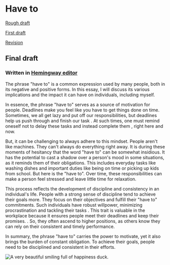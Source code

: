 # Have to 

[Rough draft](rough-draft.md)

[First draft](first-draft.md)

[Revision](revision.md)

## Final draft
### Written in [Hemingway editor](https://hemingwayapp.com/)

The phrase "have to" is a common expression used by many people, both in its negative and positive forms. In this essay, I will discuss its various implications and the impact it can have on individuals, including myself.  


In essence, the phrase "have to" serves as a source of motivation for people. Deadlines make you feel like you have to get things done on time. Sometimes, we all get lazy and put off our responsibilities, but deadlines help us push through and finish our task . At such times, one must remind oneself not to delay these tasks and instead complete them , right here and now.  


But, it can be challenging to always adhere to this mindset. People aren't like machines. They can't always do everything right away. It is during these moments of hesitancy that the word "have to" can be somewhat insidious. It has the potential to cast a shadow over a person's mood in some situations, as it reminds them of their obligations. This includes everyday tasks like washing dishes and important duties like being on time or picking up kids from school. But here is the "have to". Over time, these responsibilities can make a person feel stressed and leave little time for relaxation.  

 
This process reflects the development of discipline and consistency in an individual's life. People with a strong sense of discipline tend to achieve their goals more. They focus on their objectives and fulfill their "have to" commitments. Such individuals have robust willpower, minimizing procrastination and tackling their tasks . This trait is valuable in the workplace because it ensures people meet their deadlines and keep their promises. . So, they often ascend to higher positions, as others know they can rely on their consistent and timely performance. 


In summary, the phrase "have to" carries the power to motivate, yet it also brings the burden of constant obligation. To achieve their goals, people need to be disciplined and consistent in their efforts. 

 ![A very beautiful smiling full of happiness duck.](https://hips.hearstapps.com/hmg-prod/images/how-to-keep-ducks-call-ducks-1615457181.jpg?crop=1xw:0.84375xh;center,top&resize=1200:*)

